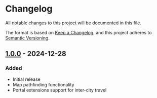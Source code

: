 # Changelog

All notable changes to this project will be documented in this file.

The format is based on [Keep a Changelog](https://keepachangelog.com/en/1.0.0/),
and this project adheres to [Semantic Versioning](https://semver.org/spec/v2.0.0.html).

## [1.0.0] - 2024-12-28
### Added
- Initial release
- Map pathfinding functionality
- Portal extensions support for inter-city travel

[1.0.0]: https://github.com/dbeilin/pathfinder/releases/tag/v1.0.0
